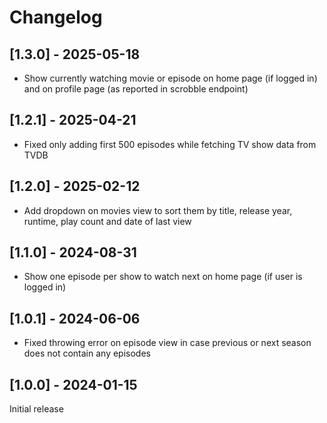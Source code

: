 # Changelog

## [1.3.0] - 2025-05-18

* Show currently watching movie or episode on home page (if logged in) and on profile page (as reported in scrobble endpoint)

## [1.2.1] - 2025-04-21

* Fixed only adding first 500 episodes while fetching TV show data from TVDB

## [1.2.0] - 2025-02-12

* Add dropdown on movies view to sort them by title, release year, runtime, play count and date of last view

## [1.1.0] - 2024-08-31

* Show one episode per show to watch next on home page (if user is logged in)

## [1.0.1] - 2024-06-06

* Fixed throwing error on episode view in case previous or next season does not contain any episodes

## [1.0.0] - 2024-01-15

Initial release
